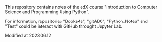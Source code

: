 This repository contains notes of the edX course "Introduction to Computer Science and Programming Using Python".

For information, repositories "Books4e", "gitABC", "Python_Notes" and "Test" could be interact with GitHub throught Jupyter Lab.

Modified at 2023.06.12